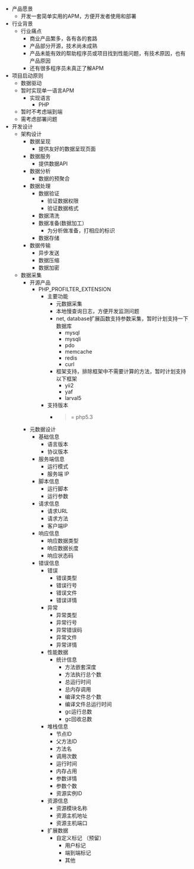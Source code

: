 * 产品愿景
    * 开发一套简单实用的APM，方便开发者使用和部署
* 行业背景
    * 行业痛点
      * 商业产品繁多，各有各的套路
      * 产品部分开源，技术尚未成熟
      * 产品未能有效的帮助程序员或项目找到性能问题，有技术原因，也有产品原因
      * 还有很多程序员未真正了解APM
* 项目启动原则
    * 数据驱动
    * 暂时实现单一语言APM
      * 实现语言
         * PHP
    * 暂时不考虑端到端
    * 需考虑部署问题
* 开发设计
    * 架构设计
        * 数据呈现 
            * 提供友好的数据呈现页面
        * 数据服务
            * 提供数据API
        * 数据分析
            * 数据的预聚合
        * 数据处理
            * 数据验证
                * 验证数据权限
                * 验证数据格式
            * 数据清洗
            * 数据准备(数据加工）
                * 为分析做准备，打相应的标识
            * 数据存储
        * 数据传输
            * 异步发送
            * 数据压缩
            * 数据加密
     * 数据采集
         * 开源产品
            * PHP_PROFILTER_EXTENSION
               * 主要功能
                  * 元数据采集
                  * 本地慢查询日志，方便开发监测问题
                  * net, database扩展函数支持参数采集，暂时计划支持一下数据库
                     * mysql
                     * mysqli
                     * pdo
                     * memcache
                     * redis
                     * curl
                  * 框架支持，排除框架中不需要计算的方法，暂时计划支持以下框架
                      * yii2
                      * yaf
                      * larval5
               *  支持版本 
                  * >= php5.3
         * 元数据设计
         	* 基础信息
         		* 语言版本
         		* 协议版本
         	* 服务端信息
         		* 运行模式
         		* 服务端 IP
         	* 脚本信息
         		* 运行脚本
         		* 运行参数
         	* 请求信息
               * 请求URL
               * 请求方法
               * 客户端IP
            * 响应信息
               * 响应数据类型
               * 响应数据长度
               * 响应状态码
            * 错误信息
               * 错误
               		* 错误类型
               		* 错误行号
               		* 错误文件
               		* 错误详情
                * 异常
                   * 异常类型
            		* 异常行号
                	* 异常错误码
                	* 异常文件
                	* 异常详情
                 * 性能数据
                     * 统计信息
                         * 方法嵌套深度
                         * 方法执行总个数
                         * 总运行时间
                         * 总内存调用
                         * 编译文件总个数
                         * 编译文件总运行时间
                         * gc运行总数
                         * gc回收总数
                * 堆栈信息
                   * 节点ID
                   * 父方法ID
                   * 方法名
                   * 调用次数
                   * 运行时间
                   * 内存占用
                   * 参数详情
                   * 参数个数
                   * 资源实例ID
                 * 资源信息
                 	* 资源模块名称
                 	* 资源主机地址
                 	* 资源主机端口
                 * 扩展数据
                     * 自定义标记 （预留）
                         * 用户标记
                         * 端到端标记
                         * 其他
